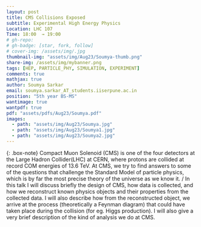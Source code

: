 ```yaml
---
layout: post
title: CMS Collisions Exposed
subtitle: Experimental High Energy Physics
Location: LHC 107
Time: 18:00  → 19:00
# gh-repo:
# gh-badge: [star, fork, follow]
# cover-img: /assets/img/.jpg
thumbnail-img: "assets/img/Aug23/Soumya-thumb.png"
share-img: /assets/img/mybanner.png
tags: [HEP, PARTICLE_PHY, SIMULATION, EXPERIMENT]
comments: true
mathjax: true
author: Soumya Sarkar
email: soumya.sarkar_AT_students.iiserpune.ac.in 
position: "5th year BS-MS"
wantimage: true
wantpdf: true
pdf: "assets/pdfs/Aug23/Soumya.pdf"
images:
  - path: "assets/img/Aug23/Soumya.jpg"
  - path: "assets/img/Aug23/Soumya1.jpg"
  - path: "assets/img/Aug23/Soumya2.jpg"
---
```

{: .box-note}
Compact Muon Solenoid (CMS) is one of the four detectors at the Large Hadron Collider(LHC) at CERN, where protons are collided at record COM energies of 13.6 TeV. At CMS, we try to find answers to some of the questions that challenge the Standard Model of particle physics, which is by far the most precise theory of the universe as we know it.
/
In this talk I will discuss briefly the design of CMS, how data is collected, and how we reconstruct known physics objects and their properties from the collected data. I will also describe how from the reconstructed object, we arrive at the process (theoretically a Feynman diagram) that could have taken place during the collision (for eg. Higgs production). I will also give a very brief description of the kind of analysis we do at CMS.